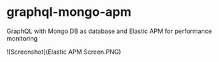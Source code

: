 # graphql-mongo-apm
GraphQL with Mongo DB as database and Elastic APM for performance monitoring

![Screenshot](Elastic APM Screen.PNG)
